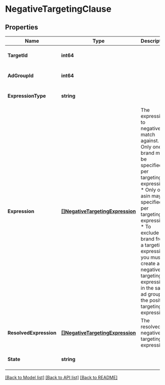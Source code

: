 # NegativeTargetingClause

## Properties
Name | Type | Description | Notes
------------ | ------------- | ------------- | -------------
**TargetId** | **int64** |  | [optional] [default to null]
**AdGroupId** | **int64** |  | [optional] [default to null]
**ExpressionType** | **string** |  | [optional] [default to null]
**Expression** | [**[]NegativeTargetingExpression**](NegativeTargetingExpression.md) | The expression to negatively match against. * Only one brand may be specified per targeting expression. * Only one asin may be specified per targeting expression. * To exclude a brand from a targeting expression, you must create a negative targeting expression in the same ad group as the positive targeting expression. | [optional] [default to null]
**ResolvedExpression** | [**[]NegativeTargetingExpression**](NegativeTargetingExpression.md) | The resolved negative targeting expression. | [optional] [default to null]
**State** | **string** |  | [optional] [default to null]

[[Back to Model list]](../README.md#documentation-for-models) [[Back to API list]](../README.md#documentation-for-api-endpoints) [[Back to README]](../README.md)

